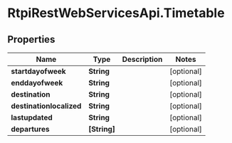 # RtpiRestWebServicesApi.Timetable

## Properties
Name | Type | Description | Notes
------------ | ------------- | ------------- | -------------
**startdayofweek** | **String** |  | [optional] 
**enddayofweek** | **String** |  | [optional] 
**destination** | **String** |  | [optional] 
**destinationlocalized** | **String** |  | [optional] 
**lastupdated** | **String** |  | [optional] 
**departures** | **[String]** |  | [optional] 


